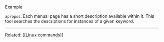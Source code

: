 
Example
 
 `apropos`. Each manual page has a short description available within it. This tool searches the descriptions for instances of a given keyword.



***

Related: [[Linux commands]]
